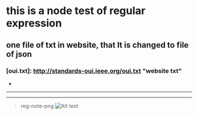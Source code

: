 # this is a node test of regular expression #

## one file of txt in website, that It is changed to file of json ##

### [oui.txt]: <http://standards-oui.ieee.org/oui.txt> "website txt" ###

* [reg-url]: <http://tool.oschina.net/uploads/apidocs/jquery/regexp.html> 

***
---
>reg-note-png
>![Alt text](/public/iamges/reg.png)